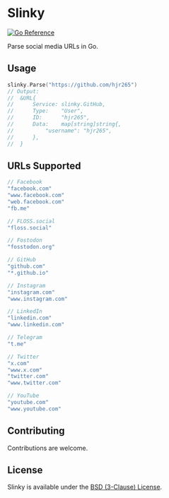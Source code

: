 # Slinky

[![Go Reference](https://pkg.go.dev/badge/github.com/FurqanSoftware/slinky.svg)](https://pkg.go.dev/github.com/FurqanSoftware/slinky)

Parse social media URLs in Go.

## Usage

``` go
slinky.Parse("https://github.com/hjr265")
// Output:
// 	&URL{
// 		Service: slinky.GitHub,
// 		Type:    "User",
// 		ID:      "hjr265",
// 		Data:    map[string]string{,
// 			"username": "hjr265",
// 		},
//	}
```

## URLs Supported

``` go
// Facebook
"facebook.com"
"www.facebook.com"
"web.facebook.com"
"fb.me"

// FLOSS.social
"floss.social"

// Fostodon
"fosstodon.org"

// GitHub
"github.com"
"*.github.io"

// Instagram
"instagram.com"
"www.instagram.com"

// LinkedIn
"linkedin.com"
"www.linkedin.com"

// Telegram
"t.me"

// Twitter
"x.com"
"www.x.com"
"twitter.com"
"www.twitter.com"

// YouTube
"youtube.com"
"www.youtube.com"
```

## Contributing

Contributions are welcome.

## License

Slinky is available under the [BSD (3-Clause) License](https://opensource.org/licenses/BSD-3-Clause).
